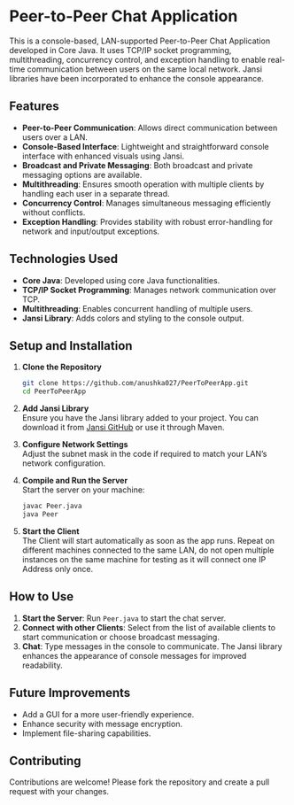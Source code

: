 # Peer-to-Peer Chat Application
This is a console-based, LAN-supported Peer-to-Peer Chat Application developed in Core Java. It uses TCP/IP socket programming, multithreading, concurrency control, and exception handling to enable real-time communication between users on the same local network. Jansi libraries have been incorporated to enhance the console appearance.

## Features

- **Peer-to-Peer Communication**: Allows direct communication between users over a LAN.
- **Console-Based Interface**: Lightweight and straightforward console interface with enhanced visuals using Jansi.
- **Broadcast and Private Messaging**: Both broadcast and private messaging options are available.
- **Multithreading**: Ensures smooth operation with multiple clients by handling each user in a separate thread.
- **Concurrency Control**: Manages simultaneous messaging efficiently without conflicts.
- **Exception Handling**: Provides stability with robust error-handling for network and input/output exceptions.

## Technologies Used

- **Core Java**: Developed using core Java functionalities.
- **TCP/IP Socket Programming**: Manages network communication over TCP.
- **Multithreading**: Enables concurrent handling of multiple users.
- **Jansi Library**: Adds colors and styling to the console output.

## Setup and Installation

1. **Clone the Repository**  
   ```bash
   git clone https://github.com/anushka027/PeerToPeerApp.git
   cd PeerToPeerApp
   ```

2. **Add Jansi Library**  
   Ensure you have the Jansi library added to your project. You can download it from [Jansi GitHub](https://github.com/fusesource/jansi) or use it through Maven.

3. **Configure Network Settings**  
   Adjust the subnet mask in the code if required to match your LAN’s network configuration. 

4. **Compile and Run the Server**  
   Start the server on your machine:
   ```bash
   javac Peer.java
   java Peer
   ```

5. **Start the Client**  
   The Client will start automatically as soon as the app runs. Repeat on different machines connected to the same LAN, do not open multiple instances on the same machine for testing as it will connect one IP Address only once.

## How to Use

1. **Start the Server**: Run `Peer.java` to start the chat server.
2. **Connect with other Clients**: Select from the list of available clients to start communication or choose broadcast messaging.
3. **Chat**: Type messages in the console to communicate. The Jansi library enhances the appearance of console messages for improved readability.

## Future Improvements

- Add a GUI for a more user-friendly experience.
- Enhance security with message encryption.
- Implement file-sharing capabilities.

## Contributing

Contributions are welcome! Please fork the repository and create a pull request with your changes.
